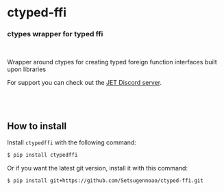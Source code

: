 # ctyped-ffi

### ctypes wrapper for typed ffi
<br>

Wrapper around ctypes for creating typed foreign function interfaces built upon libraries

For support you can check out the [JET Discord server](https://discord.gg/XTpc6Fa9eB). <br><br> <br><br>
## How to install

Install `ctypedffi` with the following command:

```sh
$ pip install ctypedffi
```

Or if you want the latest git version, install it with this command:

```sh
$ pip install git+https://github.com/Setsugennoao/ctyped-ffi.git
```
